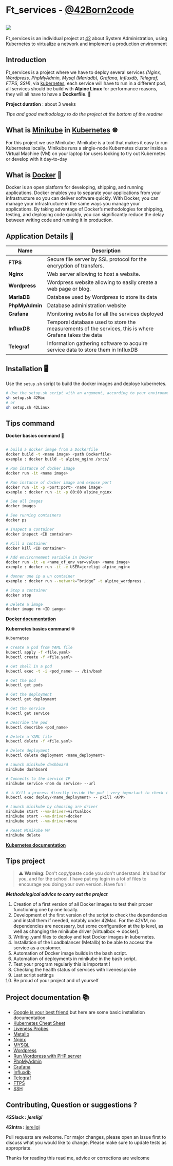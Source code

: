 # Ft_services - [@42Born2code](https://www.youtube.com/watch?time_continue=88&v=eawhnhTO2oY&feature=emb_logo)
![](https://www.combell.com/fr/blog/files/Kubernetes-Combell-750x256.jpg)
---

Ft_services is an individual project at [42](https://www.42.fr/42-network/) about System Administration, using Kubernetes to virtualize a network and implement a production environment

## Introduction
Ft_services is a project where we have to deploy several services *(Nginx, Wordpress, PhpMyAdmin, Mysql (Mariadb), Grafana, Influxdb, Telegraf, FTPS, SSH)*, via [kubernetes](https://kubernetes.io/docs/concepts/overview/what-is-kubernetes/), each service will have to run in a different pod, all services should be build with __Alpine Linux__ for performance reasons, they will all have to have a __Dockerfile__. 🐳


__Project duration__ : about 3 weeks

*Tips and good methodology to do the project at the bottom of the readme*


## What is [Minikube](https://kubernetes.io/docs/setup/learning-environment/minikube/#:~:text=Minikube%20is%20a%20tool%20that,it%20day%2Dto%2Dday.) in [Kubernetes](https://kubernetes.io/docs/concepts/overview/what-is-kubernetes/) ☸
For this project we use Minikube.
Minikube is a tool that makes it easy to run Kubernetes locally. Minikube runs a single-node Kubernetes cluster inside a Virtual Machine (VM) on your laptop for users looking to try out Kubernetes or develop with it day-to-day


## What is [Docker](https://docs.docker.com/get-started/overview/) 🐳
Docker is an open platform for developing, shipping, and running applications. Docker enables you to separate your applications from your infrastructure so you can deliver software quickly. With Docker, you can manage your infrastructure in the same ways you manage your applications. By taking advantage of Docker’s methodologies for shipping, testing, and deploying code quickly, you can significantly reduce the delay between writing code and running it in production.

## Application Details 📱

| Name		| Description	|
|-----------|---------------|
| __FTPS__		| Secure file server by SSL protocol for the encryption of transfers. |
| __Nginx__		| Web server allowing to host a website. |
| __Wordpress__	| Wordpress website allowing to easily create a web page or blog. |
| __MariaDB__ | Database used by Wordpress to store its data |
| __PhpMyAdmin__ |Database administration website |
| __Grafana__ | Monitoring website for all the services deployed |
| __InfluxDB__ | Temporal database used to store the measurements of the services, this is where Grafana takes the data |
| __Telegraf__ | Information gathering software to acquire service data to store them in InfluxDB |



## Installation 🖥
Use the `setup.sh` script to build the docker images and deploye kubernetes.

```bash
# Use the setup.sh script with an argument, according to your environment
sh setup.sh 42Mac
# or
sh setup.sh 42Linux
```

## Tips command
__Docker basics command__  🐳
```bash

# build a docker image from a Dockerfile
docker build -t <name image> <path Dockerfile>
exemple : docker build -t alpine_nginx /srcs/

# Run instance of docker image
docker run -it <name image>

# Run instance of docker image and expose port
docker run -it -p <port:port> <name image>
exemple : docker run -it -p 80:80 alpine_nginx

# See all images
docker images

# See running containers
docker ps

# Inspect a container
docker inspect <ID container>

# Kill a container
docker kill <ID container>

# Add environnement variable in Docker
docker run -it -e <name_of_env_var=value> <name image>
exemple : docker run -it -e USER=jereligi alpine_nginx

# donner une ip a un container
exemple : docker run --network=“bridge” -t alpine_wordpress .

# Stop a container
docker stop

# Delete a image
docker image rm <ID iamge>
```
__[Docker documentation](https://docs.docker.com/)__

__Kubernetes basics command__ ☸
```bash
Kubernetes

# Create a pod from YAML file
kubectl apply -f <file.yaml>
kubectl create -f <file.yaml>

# Get shell in a pod
kubectl exec -t -i <pod_name> -- /bin/bash

# Get the pod
kubectl get pods

# Get the deployment
kubectl get deployment

# Get the service
kubectl get service

# Describe the pod
kubectl describe <pod_name> 

# Delete a YAML file
kubectl delete -f <file.yaml>

# Delete deployment
kubectl delete deployment <name_deployment>

# Launch minikube dashboard
minikube dashboard

# Connects to the service IP
minikube service <nom du service> --url

# ⚠️ Kill a process directly inside the pod | very important to check if the services restart correctly after a crash
kubectl exec deploy/<name_deployment> -- pkill <APP>

# Launch minikube by choosing are driver
minikube start --vm-driver=virtualbox
minikube start --vm-driver=docker
minikube start --vm-driver=none

# Reset Minikube VM
minikube delete
```
__[Kubernetes documentation](https://kubernetes.io/docs/home/)__

## Tips project

> ⚠️ **Warning**: Don't copy/paste code you don't understand: it's bad for you, and for the school. I have put my login in a lot of files to encourage you doing your own version. Have fun !


__*Methodological advice to carry out the project*__

1. Creation of a first version of all Docker images to test their proper functioning one by one locally.
2. Development of the first version of the script to check the dependencies and install them if needed, notably under 42Mac.
For the 42VM, no dependencies are necessary, but some configuration at the ip level, as well as changing the minikube driver [virtualbox -> docker].
3. Writing .yaml files to deploy and test Docker images in kubernetes.
4. Installation of the Loadbalancer (Metallb) to be able to access the service as a customer.
5. Automation of Docker image builds in the bash script.
6. Automation of deployments in minikube in the bash script.
7. Test your program regularly this is important !
8. Checking the health status of services with livenessprobe
9. Last script settings
10. Be proud of your project and of yourself

## Project documentation 📚

- [Google is your best friend](https://www.google.com/) 
but here are some basic installation documentation
- [Kubernetes Cheat Sheet](https://kubernetes.io/docs/reference/kubectl/cheatsheet/)
- [Liveness Probes](https://kubernetes.io/docs/tasks/configure-pod-container/configure-liveness-readiness-startup-probes/)
- [Metallb](https://metallb.universe.tf/installation/)
- [Nginx](https://wiki.alpinelinux.org/wiki/Nginx)
- [MYSQL](https://wiki.alpinelinux.org/wiki/MariaDB)
- [Wordpress](https://wiki.alpinelinux.org/wiki/WordPress)
- [Run Wordpress with PHP server](https://medium.com/@petehouston/use-the-built-in-php-server-in-wordpress-development-d9927ce19c44)
- [PhpMyAdmin](https://wiki.alpinelinux.org/wiki/PhpMyAdmin)
- [Grafana](https://grafana.com/docs/grafana/latest/installation/debian/)
- [Influxdb](https://docs.influxdata.com/influxdb/v1.7/introduction/installation/)
- [Telegraf](https://portal.influxdata.com/downloads/)
- [FTPS](https://www.opensourceforu.com/2015/03/set-up-an-ftps-server-in-linux/)
- [SSH](https://wiki.alpinelinux.org/wiki/Setting_up_a_ssh-server)

## Contributing, Question or suggestions ?
__42Slack :__ __*jereligi*__

__42Intra :__ [jereligi](https://profile.intra.42.fr/users/jereligi)

Pull requests are welcome. For major changes, please open an issue first to discuss what you would like to change.
Please make sure to update tests as appropriate.


Thanks for reading this read me, advice or corrections are welcome




